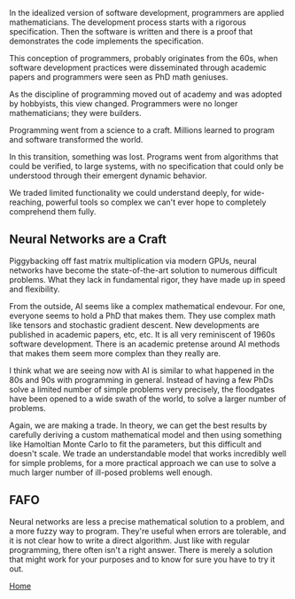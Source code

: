 In the idealized version of software development, programmers are applied mathematicians. The development process starts with a rigorous specification. Then the software is written and there is a proof that demonstrates the code implements the specification.

This conception of programmers, probably originates from the 60s, when software development practices were disseminated through academic papers and programmers were seen as PhD math geniuses.

As the discipline of programming moved out of academy and was adopted by hobbyists, this view changed. Programmers were no longer mathematicians; they were builders.

Programming went from a science to a craft. Millions learned to program and software transformed the world.

In this transition, something was lost. Programs went from algorithms that could be verified, to large systems, with no specification that could only be understood through their emergent dynamic behavior.

We traded limited functionality we could understand deeply, for wide-reaching, powerful tools so complex we can't ever hope to completely comprehend them fully.

## Neural Networks are a Craft

Piggybacking off fast matrix multiplication via modern GPUs, neural networks have become the state-of-the-art solution to numerous difficult problems. What they lack in fundamental rigor, they have made up in speed and flexibility.

From the outside, AI seems like a complex mathematical endevour. For one, everyone seems to hold a PhD that makes them. They use complex math like tensors and stochastic gradient descent. New developments are published in academic papers, etc, etc. It is all very reminiscent of 1960s software development. There is an academic pretense around AI methods that makes them seem more complex than they really are.

I think what we are seeing now with AI is similar to what happened in the 80s and 90s with programming in general. Instead of having a few PhDs solve a limited number of simple problems very precisely, the floodgates have been opened to a wide swath of the world, to solve a larger number of problems.

Again, we are making a trade. In theory, we can get the best results by carefully deriving a custom mathematical model and then using something like Hamoltian Monte Carlo to fit the parameters, but this difficult and doesn't scale. We trade an understandable model that works incredibly well for simple problems, for a more practical approach we can use to solve a much larger number of ill-posed problems well enough.

## FAFO

Neural networks are less a precise mathematical solution to a problem, and a more fuzzy way to program. They're useful when errors are tolerable, and it is not clear how to write a direct algorithm. Just like with regular programming, there often isn't a right answer. There is merely a solution that might work for your purposes and to know for sure you have to try it out.

[Home](../index.html)
